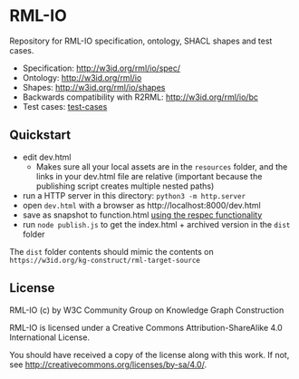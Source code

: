 # RML-IO

Repository for RML-IO specification, ontology, SHACL shapes and test cases.

- Specification: http://w3id.org/rml/io/spec/
- Ontology: http://w3id.org/rml/io
- Shapes: http://w3id.org/rml/io/shapes
- Backwards compatibility with R2RML: http://w3id.org/rml/io/bc
- Test cases: [test-cases](./test-cases)

## Quickstart

- edit dev.html
  - Makes sure all your local assets are in the `resources` folder, and the links in your dev.html file are relative (important because the publishing script creates multiple nested paths)
- run a HTTP server in this directory: `python3 -m http.server`
- open `dev.html` with a browser as http://localhost:8000/dev.html
- save as snapshot to function.html [using the respec functionality](https://respec.org/docs/#using-browser)
- run `node publish.js` to get the index.html + archived version in the `dist` folder

The `dist` folder contents should mimic the contents on `https://w3id.org/kg-construct/rml-target-source`

## License

RML-IO (c) by W3C Community Group on Knowledge Graph Construction

RML-IO is licensed under a
Creative Commons Attribution-ShareAlike 4.0 International License.

You should have received a copy of the license along with this
work.  If not, see <http://creativecommons.org/licenses/by-sa/4.0/>.
